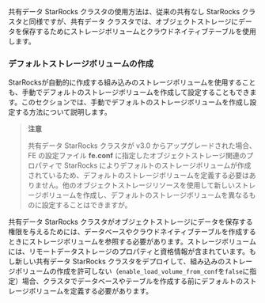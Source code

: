 
共有データ StarRocks クラスタの使用方法は、従来の共有なし StarRocks クラスタと同様ですが、共有データ クラスタでは、オブジェクトストレージにデータを保存するためにストレージボリュームとクラウドネイティブテーブルを使用します。

### デフォルトストレージボリュームの作成

StarRocksが自動的に作成する組み込みのストレージボリュームを使用することも、手動でデフォルトのストレージボリュームを作成して設定することもできます。このセクションでは、手動でデフォルトのストレージボリュームを作成し設定する方法について説明します。

> **注意**
>
> 共有データ StarRocks クラスタが v3.0 からアップグレードされた場合、FE の設定ファイル **fe.conf** に指定したオブジェクトストレージ関連のプロパティで StarRocks によりデフォルトのストレージボリュームが作成されているため、デフォルトのストレージボリュームを定義する必要はありません。他のオブジェクトストレージリソースを使用して新しいストレージボリュームを作成し、デフォルトのストレージボリュームを異なるものに設定することはできますが。

共有データ StarRocks クラスタがオブジェクトストレージにデータを保存する権限を与えるためには、データベースやクラウドネイティブテーブルを作成するときにストレージボリュームを参照する必要があります。ストレージボリュームには、リモートデータストレージのプロパティと資格情報が含まれています。もし新しい共有データ StarRocks クラスタをデプロイして、組み込みのストレージボリュームの作成を許可しない（`enable_load_volume_from_conf`を`false`に指定）場合、クラスタでデータベースやテーブルを作成する前にデフォルトのストレージボリュームを定義する必要があります。